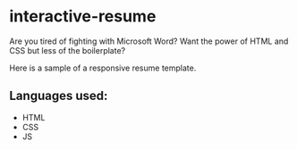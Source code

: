 # interactive-resume

Are you tired of fighting with Microsoft Word? Want the power of HTML and CSS but less of the boilerplate? 

Here is a sample of a responsive resume template.


## Languages used:
- HTML
- CSS
- JS

